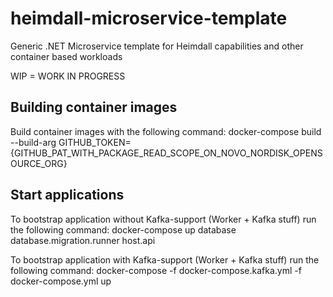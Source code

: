 # heimdall-microservice-template
Generic .NET Microservice template for Heimdall capabilities and other container based workloads

WIP = WORK IN PROGRESS

## Building container images
Build container images with the following command: docker-compose build --build-arg GITHUB_TOKEN={GITHUB_PAT_WITH_PACKAGE_READ_SCOPE_ON_NOVO_NORDISK_OPENSOURCE_ORG}

## Start applications
To bootstrap application without Kafka-support (Worker + Kafka stuff) run the following command: docker-compose up database database.migration.runner host.api

To bootstrap application with Kafka-support (Worker + Kafka stuff) run the following command: docker-compose -f docker-compose.kafka.yml -f docker-compose.yml up